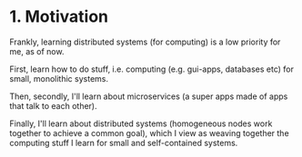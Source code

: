 # 1. Motivation

Frankly, learning distributed systems (for computing) is a low priority for me, as of now.

First, learn how to do stuff, i.e. computing (e.g. gui-apps, databases etc) for small, monolithic systems.

Then, secondly, I'll learn about microservices (a super apps made of apps that talk to each other).

Finally, I'll learn about distributed systems (homogeneous nodes work together to achieve a common goal), which I view as weaving together the 
computing stuff I learn for small and self-contained systems.
